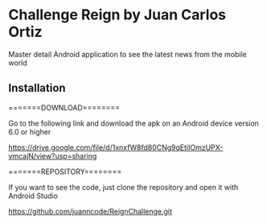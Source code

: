 # Challenge Reign by Juan Carlos Ortiz

Master detail Android application to see the latest news from the mobile world

## Installation

=======DOWNLOAD========

Go to the following link and download the apk on an Android device version 6.0 or higher

https://drive.google.com/file/d/1xnxfW8fd80CNg9qEtiIOmzUPX-vmcajN/view?usp=sharing

=======REPOSITORY========

If you want to see the code, just clone the repository and open it with Android Studio

https://github.com/juanncode/ReignChallenge.git